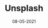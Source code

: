 ---
title: "Unsplash"
link: https://www.figma.com/community/plugin/738454987945972471/Unsplash
description: Insert beautiful images from Unsplash straight into your designs.
content-type: tool
tags: [figma plugin]
date: 08-05-2021
---